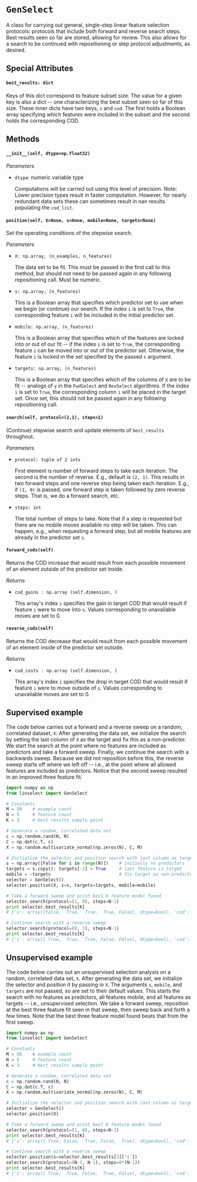 # `GenSelect` 

A class for carrying out general, single-step linear feature selection
protocols: protocols that include both forward and reverse search steps.  Best
results seen so far are stored, allowing for review.  This also allows for a
search to be continued with repositioning or step protocol adjustments, as
desired.

## Special Attributes
#### `best_results: dict`
  Keys of this dict correspond to feature subset size.  The value for a given key
  is also a dict -- one characterizing the best subset seen so far of this size.
  These inner dicts have two keys, `s` and `cod`.  The first holds a Boolean array
  specifying which features were included in the subset and the second holds the
  corresponding COD.

## Methods
#### `__init__(self, dtype=np.float32)`
  *Parameters*

  * `dtype`: numeric variable type
  
    Computations will be carried out using this level of precision. Note: Lower
    precision types result in faster computation. However, for nearly redundant
    data sets these can sometimes result in nan results populating the
    `cod_list`.

#### `position(self, X=None, s=None, mobile=None, targets=None)`

Set the operating conditions of the stepwise search.

*Parameters*
  
 *  `X: np.array, (n_examples, n_features)`

    The data set to be fit.  This must be passed in the first call to this
    method, but should not need to be passed again in any following repositioning
    call.  Must be numeric.

 *  `s: np.array, (n_features)`

    This is a Boolean array that specifies which predictor set to use when we
    begin (or continue) our search.  If the index `i` is set to `True`, the
    corresponding feature `i` will be included in the initial predictor set.

 *  `mobile: np.array, (n_features)`

    This is a Boolean array that specifies which of the features are locked into
    or out of our fit -- if the index `i` is set to `True`, the corresponding
    feature `i` can be moved into or out of the predictor set.  Otherwise, the
    feature `i` is locked in the set specified by the passed `s` argument.


 * `targets: np.array, (n_features)`

    This is a Boolean array that specifies which of the columns of `X` are to be
    fit -- analogs of `y` in the `FwdSelect` and `RevSelect` algorithms.  If the
    index `i` is set to `True`, the corresponding column `i` will be placed in the
    target set.  Once set, this should not be passed again in any following
    repositioning call.

#### `search(self, protocol=(2,1), steps=1)`

(Continue) stepwise search and update elements of `best_results` throughout. 

  *Parameters*

  * `protocol: tuple of 2 ints`

    First element is number of forward steps to take each iteration.  The
    second is the number of reverse.  E.g., default is `(2, 1)`.  This results
    in two forward steps and one reverse step being taken each iteration.
    E.g., if `(1, 0)` is passed, one forward step is taken followed by zero
    reverse steps.  That is, we do a forward search, etc.

  * `steps: int`

    The total number of steps to take.  Note that if a step is
    requested but there are no mobile moves available no step will be
    taken.  This can happen, e.g., when requesting a forward step, but
    all mobile features are already in the predictor set `s`.

#### `forward_cods(self)`

Returns the COD increase that would result from each possible movement of an
element outside of the predictor set inside.

  *Returns*

  * `cod_gains : np.array (self.dimension, )`

    This array's index `i` specifies the gain in target COD that would result if
    feature `i` were to move into `s`.  Values corresponding to unavailable moves
    are set to 0.

#### `reverse_cods(self)`

Returns the COD decrease that would result from each possible movement of an
element inside of the predictor set outside.

  *Returns*

  * `cod_costs : np.array (self.dimension, )`


    This array's index `i` specifies the drop in target COD that would result if
    feature `i` were to move outside of `s`.  Values corresponding to unavailable
    moves are set to 0.

## Supervised example
The code below carries out a forward and a reverse sweep on a random,
correlated dataset, `X`:  After generating the data set, we initialize the
search by setting the last column of `X` as the target and fix this as a
non-predictor.  We start the search at the point where no features are
included as predictors and take a forward sweep.  Finally, we continue the
search with a backwards sweep.  Because we did not reposition before this, the
reverse sweep starts off where we left off -- i.e., at the point where all
allowed features are included as predictors. Notice that the second sweep
resulted in an improved three feature fit.

```python
import numpy as np
from linselect import GenSelect

# Constants
M = 50    # example count 
N = 5     # feature count 
K = 3     # best results sample point

# Generate a random, correlated data set
c = np.random.rand(N, N)
C = np.dot(c.T, c)
X = np.random.multivariate_normal(np.zeros(N), C, M)

# Initialize the selector and position search with last column as target.
s = np.array([False for i in range(N)])    # initially no predictors
targets = s.copy(); targets[-1] = True     # last feature is target
mobile = ~targets                          # fix target as non-predictor
selector = GenSelect()
selector.position(X, s=s, targets=targets, mobile=mobile)

# Take a forward sweep and print best K feature model found
selector.search(protocol=(1, 0), steps=N-1)
print selector.best_results[K]
# {'s': array([False,  True,  True,  True, False], dtype=bool), 'cod': 0.912}

# Continue search with a reverse sweep
selector.search(protocol=(0, 1), steps=N-1)
print selector.best_results[K]
# {'s': array([ True,  True,  True, False, False], dtype=bool), 'cod': 0.914}
```

## Unsupervised example
The code below carries out an unsupervised selection analysis on a random,
correlated data set, `X`.  After generating the data set, we initialize the
selector and position it by passing in `X`.  The arguments `s`, `mobile`, and
`targets` are not passed, so are set to their default values.  This starts the
search with no features as predictors, all features mobile, and all features
as targets -- i.e., unsupervised selection.  We take a forward sweep,
reposition at the best three feature fit seen in that sweep, then sweep back
and forth a few times.  Note that the best three feature model found beats
that from the first sweep.

```python
import numpy as np
from linselect import GenSelect

# Constants
M = 50    # example count 
N = 5     # feature count 
K = 3     # best results sample point

# Generate a random, correlated data set
c = np.random.rand(N, N)
C = np.dot(c.T, c)
X = np.random.multivariate_normal(np.zeros(N), C, M)

# Initialize the selector and position search with last column as target.
selector = GenSelect()
selector.position(X)

# Take a forward sweep and print best K feature model found
selector.search(protocol=(1, 0), steps=N-1)
print selector.best_results[K]
# {'s': array([ True, False,  True, False,  True], dtype=bool), 'cod': 4.89}

# Continue search with a reverse sweep
selector.position(s=selector.best_results[3]['s'])
selector.search(protocol=(N-1, N-1), steps=6*(N-1))
print selector.best_results[K]
# {'s': array([ True,  True, False,  True, False], dtype=bool), 'cod': 4.95}
```
